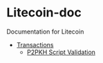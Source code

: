 # Litecoin-doc
Documentation for Litecoin

- [Transactions](Transactions.md)
  - [P2PKH Script Validation](P2PKH-script-validation.md)
